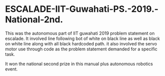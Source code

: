 # ESCALADE-IIT-Guwahati-PS.-2019.-National-2nd.
This was the autonomous part of IIT guwahati 2019 problem statement on escalade. It involved line following bot of white on black line as well as black on white line along with all black hardcoded path. it also involved the servo motor use through code as the problem statement demanded for a specific task.

It won the national second prize in this manual plus autonomous robotics event. 
